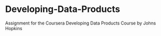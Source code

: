 # Developing-Data-Products
Assignment for the Coursera Developing Data Products Course by Johns Hopkins
